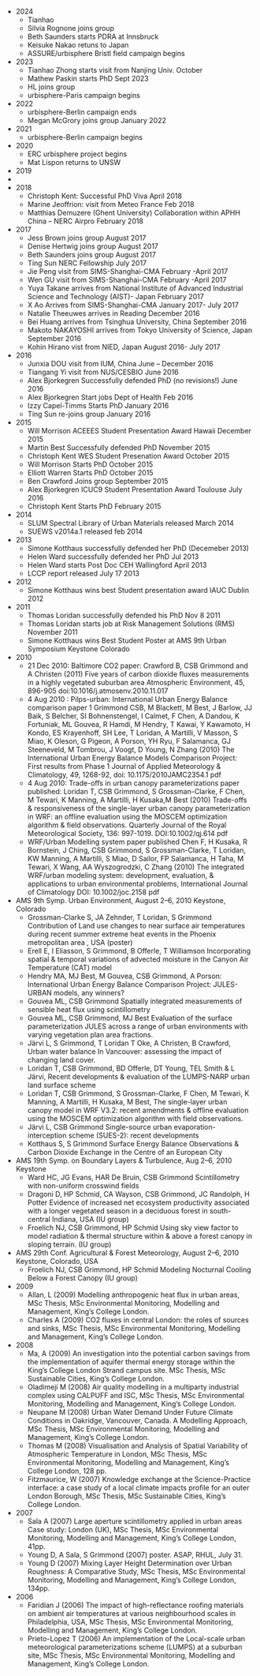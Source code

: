 - 2024
  - Tianhao 
  - Silvia Rognone joins group
  - Beth Saunders starts PDRA at Innsbruck
  - Keisuke Nakao retuns to Japan
  - ASSURE/urbisphere Bristl field campaign begins
- 2023
  -   Tianhao Zhong starts visit from Nanjing Univ. October
  - Mathew Paskin starts PhD Sept 2023
  - HL joins group
  -  urbisphere-Paris campaign begins
- 2022
  - urbisphere-Berlin campaign ends
  - Megan McGrory joins group January 2022
- 2021
  -   urbisphere-Berlin campaign begins
- 2020
  -   ERC urbisphere project begins
  -   Mat Lispon returns to UNSW
- 2019
- 
- 2018
  - Christoph Kent:	Successful PhD Viva	April 2018
  - Marine Jeoffrion:	visit from Meteo France	Feb 2018
  - Matthias Demuzere (Ghent University)	Collaboration within APHH China – NERC Airpro	February 2018
- 2017
  - Jess Brown	joins group	August 2017
  - Denise Hertwig	joins group	August 2017
  - Beth Saunders	joins group	August 2017
  - Ting Sun	NERC Fellowship	July 2017
  - Jie Peng	visit from SIMS-Shanghai-CMA	February -April 2017
  - Wen GU	visit from SIMS-Shanghai-CMA	February -April 2017
  - Yuya Takane	arrives from National Institute of Advanced Industrial Science and Technology (AIST)- Japan	February 2017
  - X Ao	Arrives from SIMS-Shanghai-CMA	January 2017- July 2017
  - Natalie Theeuwes	arrives in Reading	December 2016
  - Bei Huang	arrives from Tsinghua University, China	September 2016
  - Makoto NAKAYOSHI	arrives from Tokyo University of Science, Japan	September 2016
  - Kohin Hirano	vist from NIED, Japan	August 2016- July 2017
- 2016
  - Junxia DOU	visit from IUM, China	June – December 2016
  - Tiangang Yi	visit from NUS/CESBIO	June 2016
  - Alex Bjorkegren	Successfully defended PhD (no revisions!)	June 2016
  - Alex Bjorkegren	Start jobs Dept of Health	Feb 2016
  - Izzy Capel-Timms	Starts PhD	January 2016
  - Ting Sun	re-joins group	January 2016
- 2015 
  - Will Morrison	 ACEEES Student Presentation Award	Hawaii December 2015
  - Martin Best	Successfully defended PhD	November 2015
  - Christoph Kent	WES Student Presenation Award	October 2015
  - Will Morrison	Starts PhD	October 2015
  - Elliott Warren	Starts PhD	October  2015
  - Ben Crawford	Joins group	September 2015
  - Alex Bjorkegren	ICUC9 Student Presentation Award	Toulouse July 2016
  - Christoph Kent	Starts PhD	February 2015
- 2014
  - SLUM	Spectral Library of Urban Materials released	March 2014
  - SUEWS v2014a.1 released	feb 2014
- 2013
  - Simone Kotthaus	successfully defended her PhD	(Decemeber 2013)
  -  Helen Ward	successfully defended her PhD	Jul 2013
  -  Helen Ward	starts  Post Doc  CEH Wallingford	April 2013
  -  LCCP report	released July 17 2013
- 2012
  - Simone Kotthaus	wins best Student presentation award IAUC	Dublin	2012
- 2011
  - Thomas Loridan	successfully defended his PhD	Nov 8	2011
  - Thomas Loridan	starts job at Risk Management Solutions (RMS)	November 2011
  - Simone Kotthaus	wins Best Student Poster at AMS 9th Urban Symposium Keystone Colorado
- 2010
  - 21 Dec 2010: Baltimore CO2 paper: Crawford B, CSB Grimmond and A Christen (2011) Five years of carbon dioxide fluxes measurements in a highly vegetated suburban area Atmospheric Environment, 45, 896-905  doi:10.1016/j.atmosenv.2010.11.017
  - 4 Aug 2010 :  Pilps-urban: International Urban Energy Balance comparison paper 1 Grimmond CSB, M Blackett, M Best, J Barlow, JJ Baik, S Belcher, SI Bohnenstengel, I Calmet, F Chen, A Dandou, K Fortuniak, ML Gouvea, R Hamdi, M Hendry, T Kawai, Y Kawamoto, H Kondo, ES Krayenhoff, SH Lee, T Loridan, A Martilli, V Masson, S Miao, K Oleson, G Pigeon, A Porson, YH Ryu, F Salamanca, GJ Steeneveld, M Tombrou, J Voogt, D Young, N Zhang (2010) The International Urban Energy Balance Models Comparison Project: First results from Phase 1 Journal of Applied Meteorology & Climatology, 49, 1268-92, doi: 10.1175/2010JAMC2354.1 pdf
  - 4 Aug 2010: Trade-offs in urban canopy parameterizations paper published: Loridan T, CSB Grimmond, S Grossman-Clarke, F Chen, M Tewari, K Manning, A Martilli, H Kusaka,M Best (2010) Trade-offs & responsiveness of the single-layer urban canopy parameterization in WRF: an offline evaluation using the MOSCEM optimization algorithm & field observations. Quarterly Journal of the Royal Meteorological Society, 136: 997-1019. DOI:10.1002/qj.614 pdf
  - WRF/Urban Modelling system paper published  Chen F, H Kusaka, R Bornstein, J Ching, CSB Grimmond, S Grossman-Clarke, T Loridan, KW Manning, A Martilli, S Miao, D Sailor, FP Salamanca, H Taha, M Tewari, X Wang, AA Wyszogrodzki, C Zhang (2010) The integrated WRF/urban modeling system: development, evaluation, & applications to urban environmental problems, International Journal of Climatology DOI: 10.1002/joc.2158 pdf
 - AMS 9th Symp. Urban Environment, August 2–6, 2010 Keystone, Colorado
   - Grossman-Clarke S, JA Zehnder, T Loridan, S Grimmond Contribution of Land use changes to near surface air temperatures during recent summer extreme heat events in the Phoenix metropolitan area , USA (poster)
   - Erell E, I Eliasson, S Grimmond, B Offerle, T Williamson Incorporating spatial & temporal variations of advected moisture in the Canyon Air Temperature (CAT) model
   - Hendry MA, MJ Best, M Gouvea, CSB Grimmond, A Porson: International Urban Energy Balance Comparison Project: JULES-URBAN models, any winners?
   - Gouvea ML, CSB Grimmond Spatially integrated measurements of sensible heat flux using scintillometry
   - Gouvea ML, CSB Grimmond, MJ Best Evaluation of the surface parameterization JULES across a range of urban environments with varying vegetation plan area fractions.
   - Järvi L, S Grimmond, T Loridan T Oke, A Christen, B Crawford, Urban water balance In Vancouver: assessing the impact of changing land cover.
   - Loridan T, CSB Grimmond, BD Offerle, DT Young, TEL Smith & L Järvi, Recent developments & evaluation of the LUMPS-NARP urban land surface scheme
   - Loridan T, CSB Grimmond, S Grossman-Clarke, F Chen, M Tewari, K Manning, A Martilli, H Kusaka, M Best, The single-layer urban canopy model in WRF V3.2: recent amendments & offline evaluation using the MOSCEM optimization algorithm with field observations.
   - Järvi L, CSB Grimmond Single-source urban evaporation-interception scheme (SUES-2): recent developments
   - Kotthaus S, S Grimmond Surface Energy Balance Observations & Carbon Dioxide Exchange in the Centre of an European City
- AMS 19th Symp. on Boundary Layers & Turbulence, Aug 2–6, 2010 Keystone
  - Ward HC, JG Evans, HAR De Bruin, CSB Grimmond Scintillometry with non-uniform crosswind fields
  - Dragoni D, HP Schmid, CA Wayson, CSB Grimmond, JC Randolph, H Potter Evidence of increased net ecosystem productivity associated with a longer vegetated season in a deciduous forest in south-central Indiana, USA (IU group)
  - Froelich NJ, CSB Grimmond, HP Schmid Using sky view factor to model radiation & thermal structure within & above a forest canopy in sloping terrain. (IU group)
- AMS 29th Conf. Agricultural & Forest Meteorology, August 2–6, 2010 Keystone, Colorado, USA
  - Froelich NJ, CSB Grimmond, HP Schmid Modeling Nocturnal Cooling Below a Forest Canopy (IU group)
- 2009
  - Allan, L (2009) Modelling anthropogenic heat flux in urban areas, MSc Thesis, MSc Environmental Monitoring, Modelling and Management, King’s College London.
  - Charles A (2009) CO2 fluxes in central London: the roles of sources and sinks, MSc Thesis, MSc Environmental Monitoring, Modelling and Management, King’s College London.
- 2008
  - Ma, A (2009) An investigation into the potential carbon savings from the implementation of aquifer thermal energy storage within the King’s College London Strand campus site. MSc Thesis, MSc Sustainable Cities, King’s College London.
  - Oladimeji M (2008) Air quality modelling in a multiparty industrial complex using CALPUFF and ISC, MSc Thesis, MSc Environmental Monitoring, Modelling and Management, King’s College London.
  - Neupane M (2008) Urban Water Demand Under Future Climate Conditions in Oakridge, Vancouver, Canada. A Modelling Approach, MSc Thesis, MSc Environmental Monitoring, Modelling and Management, King’s College London.
  - Thomas M (2008) Visualisation and Analysis of Spatial Variability of Atmospheric Temperature in London, MSc Thesis, MSc Environmental Monitoring, Modelling and Management, King’s College London, 128 pp.
  - Fitzmaurice, W (2007) Knowledge exchange at the Science-Practice interface: a case study of a local climate impacts profile for an outer London Borough, MSc Thesis, MSc Sustainable Cities, King’s College London.
- 2007
   - Sala A (2007) Large aperture scintillometry applied in urban areas Case study: London (UK), MSc Thesis, MSc Environmental Monitoring, Modelling and Management, King’s College London, 41pp.
   - Young D, A Sala, S Grimmond (2007) poster. ASAP, RHUL, July 31.
  - Young D (2007) Mixing Layer Height Determination over Urban Roughness: A Comparative Study, MSc Thesis, MSc Environmental Monitoring, Modelling and Management, King’s College London, 134pp.
- 2006
  - Faridian J (2006) The impact of high-reflectance roofing materials on ambient air temperatures at various neighbourhood scales in Philadelphia, USA, MSc Thesis, MSc Environmental Monitoring, Modelling and Management, King’s College London.
  - Prieto-Lopez T (2006) An implementation of the Local-scale urban meteorological parameterizations scheme (LUMPS) at a suburban site, MSc Thesis, MSc Environmental Monitoring, Modelling and Management, King’s College London.
